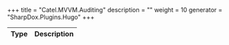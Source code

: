

+++
title = "Catel.MVVM.Auditing" 
description = ""
weight = 10
generator = "SharpDox.Plugins.Hugo"
+++

Type|Description
---|---

